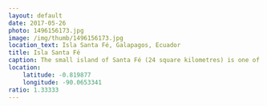 ```yaml
---
layout: default
date: 2017-05-26
photo: 1496156173.jpg
image: /img/thumb/1496156173.jpg
location_text: Isla Santa Fé, Galapagos, Ecuador
title: Isla Santa Fé
caption: The small island of Santa Fé (24 square kilometres) is one of the 125 islands of the Galápagos archipelago. It is uninhabited as it does not have sweet water like Santa Cruz or San Cristobal. On the other hand it is a great spot to see wild animals such as iguanas, see lions, birds, etc.
location:
    latitude: -0.819877
    longitude: -90.0653341
ratio: 1.33333
---
```

